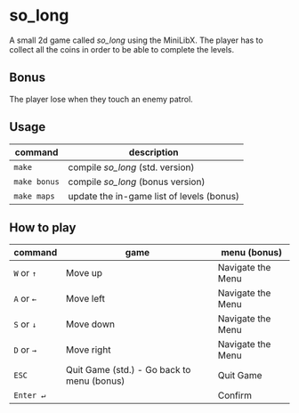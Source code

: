 # so_long
A small 2d game called *so_long* using the MiniLibX.
The player has to collect all the coins in order to be able to complete the levels.

## Bonus
The player lose when they touch an enemy patrol.

## Usage
| command | description |
| ------- | ----------- |
| `make` | compile *so_long* (std. version) |
| `make bonus` | compile *so_long* (bonus version) |
| `make maps` | update the in-game list of levels (bonus) |

## How to play
| command | game | menu (bonus) |
| ------- | ------- | --------------- |
| `W` or `↑` | Move up | Navigate the Menu |
| `A` or `←` | Move left | Navigate the Menu |
| `S` or `↓` | Move down | Navigate the Menu |
| `D` or `→` | Move right | Navigate the Menu |
| `ESC` | Quit Game (std.) - Go back to menu (bonus) | Quit Game |
| `Enter ↵` | | Confirm |
